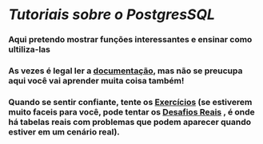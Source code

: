 
#  *Tutoriais sobre o PostgresSQL*
### Aqui pretendo mostrar funções interessantes e ensinar como ultiliza-las
### As vezes é legal ler a [documentação](http://pgdocptbr.sourceforge.net/pg80), mas não se preucupa aqui você vai aprender muita coisa também!
### Quando se sentir confiante, tente os [Exercícios](/Exercicios/) (se estiverem muito faceis para você, pode tentar os [Desafios Reais](/Desafios%20Reais/) , é onde há tabelas reais com problemas que podem aparecer quando estiver em um cenário real).


